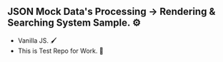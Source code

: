 ## JSON Mock Data's Processing → Rendering & Searching System Sample. ⚙  
- Vanilla JS. 🖌  
- This is Test Repo for Work. 🥁
